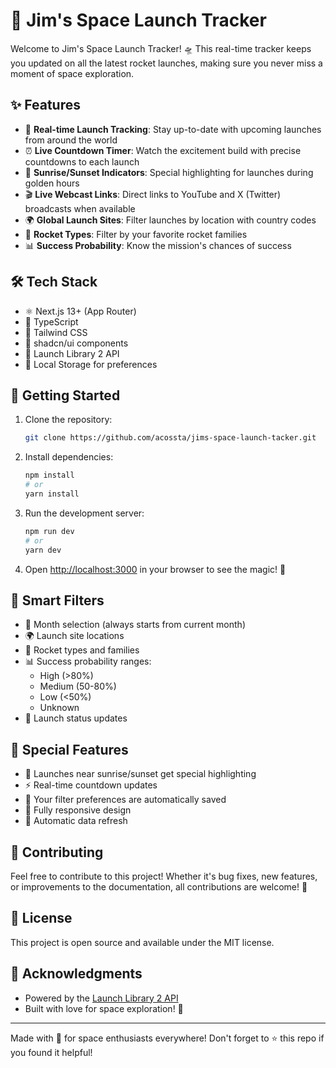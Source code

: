 # 🚀 Jim's Space Launch Tracker

Welcome to Jim's Space Launch Tracker! 🛸 This real-time tracker keeps you updated on all the latest rocket launches, making sure you never miss a moment of space exploration.

## ✨ Features

- 🎯 **Real-time Launch Tracking**: Stay up-to-date with upcoming launches from around the world
- ⏰ **Live Countdown Timer**: Watch the excitement build with precise countdowns to each launch
- 🌅 **Sunrise/Sunset Indicators**: Special highlighting for launches during golden hours
- 🎬 **Live Webcast Links**: Direct links to YouTube and X (Twitter) broadcasts when available
- 🌍 **Global Launch Sites**: Filter launches by location with country codes
- 🚀 **Rocket Types**: Filter by your favorite rocket families
- 📊 **Success Probability**: Know the mission's chances of success

## 🛠️ Tech Stack

- ⚛️ Next.js 13+ (App Router)
- 📘 TypeScript
- 🎨 Tailwind CSS
- 🎯 shadcn/ui components
- 🚀 Launch Library 2 API
- 💾 Local Storage for preferences

## 🚀 Getting Started

1. Clone the repository:
   ```bash
   git clone https://github.com/acossta/jims-space-launch-tacker.git
   ```

2. Install dependencies:
   ```bash
   npm install
   # or
   yarn install
   ```

3. Run the development server:
   ```bash
   npm run dev
   # or
   yarn dev
   ```

4. Open [http://localhost:3000](http://localhost:3000) in your browser to see the magic! 🎉

## 🎯 Smart Filters

- 📅 Month selection (always starts from current month)
- 🌍 Launch site locations
- 🚀 Rocket types and families
- 📊 Success probability ranges:
  - High (>80%)
  - Medium (50-80%)
  - Low (<50%)
  - Unknown
- 🔄 Launch status updates

## 🌟 Special Features

- 🌅 Launches near sunrise/sunset get special highlighting
- ⚡ Real-time countdown updates
- 💾 Your filter preferences are automatically saved
- 📱 Fully responsive design
- 🔄 Automatic data refresh

## 🤝 Contributing

Feel free to contribute to this project! Whether it's bug fixes, new features, or improvements to the documentation, all contributions are welcome! 🙌

## 📝 License

This project is open source and available under the MIT license.

## 🙏 Acknowledgments

- Powered by the [Launch Library 2 API](https://thespacedevs.com/llapi)
- Built with love for space exploration! 🚀

---

Made with 💖 for space enthusiasts everywhere! Don't forget to ⭐ this repo if you found it helpful!
